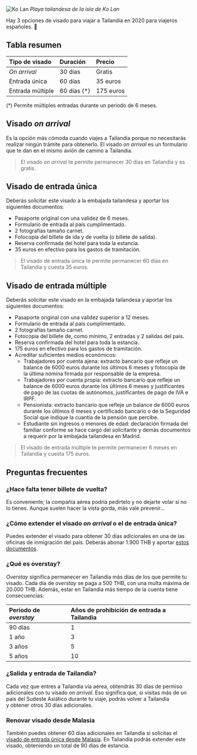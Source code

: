![Ko Lan](https://lh3.googleusercontent.com/m3MSik7PcIpjlhPHFx9oZNzckpc2v6znFRWWRPkOnmWqEj9XcUfAw4lWDquAUwEHi3pJuQ_BHfIh-yezWFVWL5PKQpMXMUJcJE9wS-N4mWz_8UX4_18iMlnAX3sk4MoSpyoKm534n6OI1eEgyu5FaJPGgwIOHRtoWfPVeUm5J7ioi1pQQ_Qr0qkeZkS8zOo-PN49LQkfjzXsprKo9ElGvTYNxCqasnlbgfGdigO6UdpfoQVAiT9nhILG9U9FGlFXHI0THPaI3Z7qtYMb1k-wnC3DPt09sOHaUJSZqALaYZQbpj8dVe8TdTyIr8VD146gqj2Efvh2k31KpvvWjlJqOsmC9du2Ie5ZXrUn4E24kIZw0612GZ4xgamWK6ZKYSMEf1yUiFL1FfIGiOtNfRIJ_-1wcpjB9Eo6LZlBAXzLv6sf1nu-2x6Hww-qVmVMrqO3en65o3rYywStIblTHTV9RDGdN_-1beeronId0TeY5G8DUBzW4jCjiXnvbMBXv3SYIq5W9s6HEKXYQQtRuYkp8t9INLCzb9Q2bNpmaOVJUaYIIqSpt81XPb7B8Rh1mfpltyAnZzKlBOF5n2BK2_qSjQSsJ4vMioPfFeMOvO8U1DLA18gCflKFXozPxDUFJdO7I6A-myWVxDD8gL1Q9Bw_HJBaXOF54_gk_Nc7=w800)
*Playa tailandesa de la isla de Ko Lan*

Hay 3 opciones de visado para viajar a Tailandia en 2020 para viajeros españoles. 🚀

## Tabla resumen

|Tipo de visado     |Duración           |Precio
|:------------------|:------------------|:-----------|
|*On arrival*       |30 días            |Gratis      |
|Entrada única      |60 días            |35 euros    |
|Entrada múltiple   |60 días (*)        |175 euros   |

(*) Permite múltiples entradas durante un período de 6 meses.


## Visado *on arrival*

Es la opción más cómoda cuando viajes a Tailandia porque no necesitarás realizar ningún trámite para obtenerlo. El visado *on arrival* es un formulario que te dan en el mismo avión de camino a Tailandia.

> El visado *on arrival* te permite permanecer 30 días en Tailandia y es gratis.

## Visado de entrada única

Deberás solicitar este visado a la embajada tailandesa y aportar los siguientes documentos:

- Pasaporte original con una validez de 6 meses.
- Formulario de entrada al país cumplimentado.
- 2 fotografías tamaño carnet.
- Fotocopia del billete de ida y de vuelta (o billete de salida).
- Reserva confirmada del hotel para toda la estancia.
- 35 euros en efectivo para los gastos de tramitación.

> El visado de entrada única te permite permanecer 60 días en Tailandia y cuesta 35 euros.

## Visado de entrada múltiple

Deberás solicitar este visado en la embajada tailandesa y aportar los siguientes documentos:

- Pasaporte original con una validez superior a 12 meses.
- Formulario de entrada al país cumplimentado.
- 2 fotografías tamaño carnet.
- Fotocopia del billete de, como mínimo, 2 entradas y 2 salidas del país.
- Reserva confirmada del hotel para toda la estancia.
- 175 euros en efectivo para los gastos de tramitación.
- Acreditar suficientes medios económicos:
    * Trabajadores por cuenta ajena: extracto bancario que refleje un balance de 6000 euros durante los últimos 6 meses y fotocopia de la última nómina firmada por responsable de la empresa.
    * Trabajadores por cuenta propia: extracto bancario que refleje un balance de 6000 euros durante los últimos 6 meses y justificantes de pago de las cuotas de autónomos, justificantes de pago de IVA e IRPF. 
    * Pensionista: extracto bancario que refleje un balance de 6000 euros durante los últimos 6 meses y certificado bancario o de la Seguridad Social que indique la cuantía de la pensión que percibe.
    * Estudiante sin ingresos o menores de edad: declaración firmada del familiar conforme se hace cargo del solicitante y demás documentos a requerir por la embajada tailandesa en Madrid.

> El visado de entrada múltiple te permite permanecer 6 meses en Tailandia y cuesta 175 euros.

## Preguntas frecuentes

### ¿Hace falta tener billete de vuelta?

Es conveniente; la compañía aérea podría pedírtelo y no dejarte volar si no lo tienes. Aunque suelen hacer la vista gorda, más vale prevenir...

### ¿Cómo extender el visado *on arrival* o el de entrada única?

Puedes extender el visado para obtener 30 días adicionales en una de las oficinas de inmigración del país. Deberás abonar 1.900 THB y aportar [estos documentos](https://nomoresheet.es/extender-visado-tailandia).

### ¿Qué es overstay?

*Overstay* significa permanecer en Tailandia más días de los que permite tu visado. Cada día de *overstay* se paga a 500 THB, con una multa máxima de 20.000 THB. Además, estar en Tailandia más tiempo de la cuenta tiene consecuencias:

|Período de *overstay*|Años de prohibición de entrada a Tailandia|
|:--------------------|:-----------------------------------------|
|90 días              |1                                         |
|1 año                |3                                         |
|3 años               |5                                         |
|5 años               |10                                        |

### ¿Salida y entrada de Tailandia?

Cada vez que entres a Tailandia vía aérea, obtendrás 30 días de permiso adicionales con tu visado *on arrival*. Eso significa que, si visitas más de un país del Sudeste Asiático durante tu viaje, podrás volver a Tailandia y obtener otros 30 días adicionales.

### Renovar visado desde Malasia

También puedes obtener 60 días adicionales en Tailandia si solicitas el [visado de entrada única desde Malasia](https://nomoresheet.es/visado-tailandes-desde-malasia). En Tailandia podrás extender este visado, obteniendo un total de 90 días de estancia.